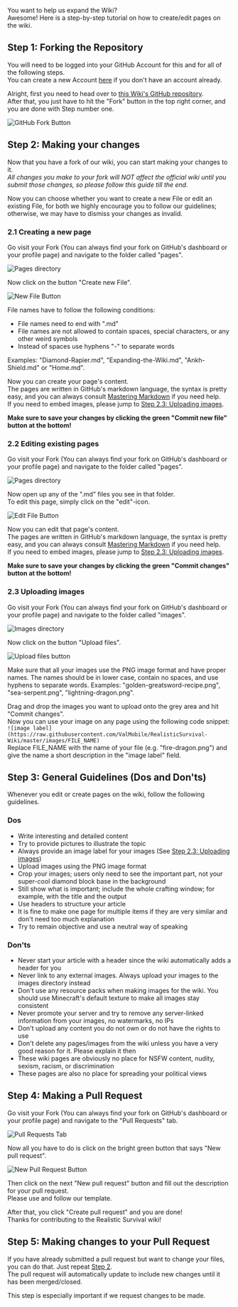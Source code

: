 You want to help us expand the Wiki?<br>
Awesome! Here is a step-by-step tutorial on how to create/edit pages on the wiki.

## Step 1: Forking the Repository
You will need to be logged into your GitHub Account for this and for all of the following steps.<br>
You can create a new Account [here](https://github.com/join) if you don't have an account already.

Alright, first you need to head over to [this Wiki's GitHub repository](https://github.com/ValMobile/RealisticSurvival-Wiki/).<br>
After that, you just have to hit the "Fork" button in the top right corner, and you are done with Step number one.

![GitHub Fork Button](https://raw.githubusercontent.com/ValMobile/RealisticSurvival-Wiki/master/images/github-tutorial-fork.png)

## Step 2: Making your changes
Now that you have a fork of our wiki, you can start making your changes to it. <br>
_All changes you make to your fork will NOT affect the official wiki until you submit those changes, so please follow this guide till the end._

Now you can choose whether you want to create a new File or edit an existing File, for both we highly encourage you to follow our guidelines; otherwise, we may have to dismiss your changes as invalid.

### 2.1 Creating a new page
Go visit your Fork (You can always find your fork on GitHub's dashboard or your profile page) and navigate to the folder called "pages".

![Pages directory](https://raw.githubusercontent.com/ValMobile/RealisticSurvival-Wiki/master/images/github-tutorial-pages.png)

Now click on the button "Create new File".

![New File Button](https://raw.githubusercontent.com/ValMobile/RealisticSurvival-Wiki/master/images/github-tutorial-new-file.png)

File names have to follow the following conditions:
* File names need to end with ".md"
* File names are not allowed to contain spaces, special characters, or any other weird symbols
* Instead of spaces use hyphens "-" to separate words

Examples: "Diamond-Rapier.md", "Expanding-the-Wiki.md", "Ankh-Shield.md" or "Home.md".

Now you can create your page's content.<br>
The pages are written in GitHub's markdown language, the syntax is pretty easy, and you can always consult [Mastering Markdown](https://guides.github.com/features/mastering-markdown/) if you need help.<br>
If you need to embed images, please jump to [Step 2.3: Uploading images](#23-uploading-images).

**Make sure to save your changes by clicking the green "Commit new file" button at the bottom!**

### 2.2 Editing existing pages
Go visit your Fork (You can always find your fork on GitHub's dashboard or your profile page) and navigate to the folder called "pages".

![Pages directory](https://raw.githubusercontent.com/ValMobile/RealisticSurvival-Wiki/master/images/github-tutorial-pages.png)

Now open up any of the ".md" files you see in that folder.<br>
To edit this page, simply click on the "edit"-icon.

![Edit File Button](https://raw.githubusercontent.com/ValMobile/RealisticSurvival-Wiki/master/images/github-tutorial-edit.png)

Now you can edit that page's content.<br>
The pages are written in GitHub's markdown language, the syntax is pretty easy, and you can always consult [Mastering Markdown](https://guides.github.com/features/mastering-markdown/) if you need help.<br>
If you need to embed images, please jump to [Step 2.3: Uploading images](#23-uploading-images).

**Make sure to save your changes by clicking the green "Commit changes" button at the bottom!**

### 2.3 Uploading images
Go visit your Fork (You can always find your fork on GitHub's dashboard or your profile page) and navigate to the folder called "images".

![Images directory](https://raw.githubusercontent.com/ValMobile/RealisticSurvival-Wiki/master/images/github-tutorial-images.png)

Now click on the button "Upload files".

![Upload files button](https://raw.githubusercontent.com/ValMobile/RealisticSurvival-Wiki/master/images/github-tutorial-upload-image.png)

Make sure that all your images use the PNG image format and have proper names.
The names should be in lower case, contain no spaces, and use hyphens to separate words.
Examples: "golden-greatsword-recipe.png", "sea-serpent.png", "lightning-dragon.png".

Drag and drop the images you want to upload onto the grey area and hit "Commit changes".<br>
Now you can use your image on any page using the following code snippet:<br>
```![image label](https://raw.githubusercontent.com/ValMobile/RealisticSurvival-Wiki/master/images/FILE_NAME)```<br>
Replace FILE_NAME with the name of your file (e.g. "fire-dragon.png") and give the name a short description in the "image label" field.

## Step 3: General Guidelines (Dos and Don'ts)
Whenever you edit or create pages on the wiki, follow the following guidelines.

### **Dos**
* Write interesting and detailed content
* Try to provide pictures to illustrate the topic
* Always provide an image label for your images (See [Step 2.3: Uploading images](#23-uploading-images))
* Upload images using the PNG image format
* Crop your images; users only need to see the important part, not your super-cool diamond block base in the background
* Still show what is important; include the whole crafting window; for example, with the title and the output
* Use headers to structure your article
* It is fine to make one page for multiple items if they are very similar and don't need too much explanation
* Try to remain objective and use a neutral way of speaking

### **Don'ts**
* Never start your article with a header since the wiki automatically adds a header for you
* Never link to any external images. Always upload your images to the images directory instead
* Don't use any resource packs when making images for the wiki. You should use Minecraft's default texture to make all images stay consistent
* Never promote your server and try to remove any server-linked information from your images, no watermarks, no IPs
* Don't upload any content you do not own or do not have the rights to use
* Don't delete any pages/images from the wiki unless you have a very good reason for it. Please explain it then
* These wiki pages are obviously no place for NSFW content, nudity, sexism, racism, or discrimination
* These pages are also no place for spreading your political views

## Step 4: Making a Pull Request
Go visit your Fork (You can always find your fork on GitHub's dashboard or your profile page) and navigate to the "Pull Requests" tab.

![Pull Requests Tab](https://raw.githubusercontent.com/ValMobile/RealisticSurvival-Wiki/master/images/github-tutorial-pr-tab.png)

Now all you have to do is click on the bright green button that says "New pull request".

![New Pull Request Button](https://raw.githubusercontent.com/ValMobile/RealisticSurvival-Wiki/master/images/github-tutorial-pr-button.png)

Then click on the next "New pull request" button and fill out the description for your pull request.<br>
Please use and follow our template.

After that, you click "Create pull request" and you are done!<br>
Thanks for contributing to the Realistic Survival wiki!

## Step 5: Making changes to your Pull Request
If you have already submitted a pull request but want to change your files, you can do that.
Just repeat [Step 2](#step-2-making-your-changes).<br>
The pull request will automatically update to include new changes until it has been merged/closed.

This step is especially important if we request changes to be made.
